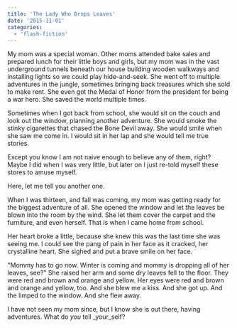 ```yaml
---
title: 'The Lady Who Drops Leaves'
date: '2015-11-01'
categories:
  - 'flash-fiction'
---
```


My mom was a special woman. Other moms attended bake sales and prepared lunch
for their little boys and girls, but my mom was in the vast underground tunnels
beneath our house building wooden walkways and installing lights so we could
play hide-and-seek. She went off to multiple adventures in the jungle, sometimes
bringing back treasures which she sold to make rent. She even got the Medal of
Honor from the president for being a war hero. She saved the world multiple
times.

Sometimes when I got back from school, she would sit on the couch and look out
the window, planning another adventure. She would smoke the stinky cigarettes
that chased the Bone Devil away. She would smile when she saw me come in. I
would sit in her lap and she would tell me true stories.

Except you know I am not naive enough to believe any of them, right? Maybe I did
when I was very little, but later on I just re-told myself these stores to amuse
myself.

Here, let me tell you another one.

When I was thirteen, and fall was coming, my mom was getting ready for the
biggest adventure of all. She opened the window and let the leaves be blown into
the room by the wind. She let them cover the carpet and the furniture, and even
herself. That is when I came home from school.

Her heart broke a little, because she knew this was the last time she was seeing
me. I could see the pang of pain in her face as it cracked, her crystalline
heart. She sighed and put a brave smile on her face.

"Mommy has to go now. Winter is coming and mommy is dropping all of her leaves,
see?" She raised her arm and some dry leaves fell to the floor. They were red
and brown and orange and yellow. Her eyes were red and brown and orange and
yellow, too. And she blew me a kiss. And she got up. And the limped to the
window. And she flew away.

I have not seen my mom since, but I know she is out there, having adventures.
What do _you_ tell \_your_self?
